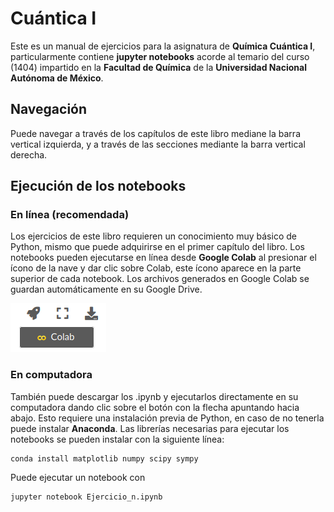 Cuántica I
=======================

Este es un manual de ejercicios para la asignatura de **Química Cuántica I**, particularmente contiene **jupyter notebooks** acorde al temario del curso (1404) impartido en la **Facultad de Química** de la **Universidad Nacional Autónoma de México**. 

## Navegación

Puede navegar a través de los capítulos de este libro mediane la barra vertical izquierda, y a través de las secciones mediante la barra vertical derecha.

## Ejecución de los notebooks

### En línea (recomendada)

Los ejercicios de este libro requieren un conocimiento muy básico de Python, mismo que puede adquirirse en el primer capítulo del libro. Los notebooks pueden ejecutarse en línea desde **Google Colab** al presionar el ícono de la nave y dar clic sobre Colab, este ícono aparece en la parte superior de cada notebook. Los archivos generados en Google Colab se guardan automáticamente en su Google Drive.

![Google Colab example button](images/google_colab.png)

### En computadora

También puede descargar los .ipynb y ejecutarlos directamente en su computadora dando clic sobre el botón con la flecha apuntando hacia abajo. Esto requiere una instalación previa de Python, en caso de no tenerla puede instalar **Anaconda**. Las librerías necesarias para ejecutar los notebooks se pueden instalar con la siguiente línea:
```
conda install matplotlib numpy scipy sympy 
```

Puede ejecutar un notebook con
```
jupyter notebook Ejercicio_n.ipynb
```
